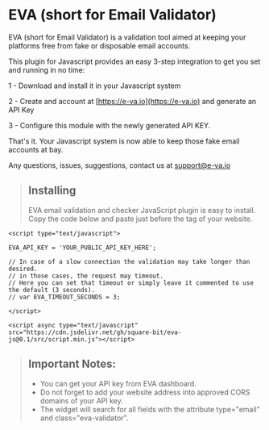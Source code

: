 # EVA (short for Email Validator)

EVA (short for Email Validator) is a validation tool aimed at keeping your platforms free from fake or disposable email accounts.

This plugin for Javascript provides an easy 3-step integration to get you set and running in no time:

1 - Download and install it in your Javascript system

2 - Create and account at [https://e-va.io](https://e-va.io) and generate an API Key

3 - Configure this module with the newly generated API KEY.

That's it. Your Javascript system is now able to keep those fake email accounts at bay.

Any questions, issues, suggestions, contact us at [support@e-va.io](mailto:support@e-va.io)

>## Installing
>EVA email validation and checker JavaScript plugin is easy to install. Copy the code below and paste just before the </body> tag of your website.
```
<script type="text/javascript">

EVA_API_KEY = 'YOUR_PUBLIC_API_KEY_HERE';

// In case of a slow connection the validation may take longer than desired.
// in those cases, the request may timeout.
// Here you can set that timeout or simply leave it commented to use the default (3 seconds).
// var EVA_TIMEOUT_SECONDS = 3;

</script>

<script async type="text/javascript" src="https://cdn.jsdelivr.net/gh/square-bit/eva-js@0.1/src/script.min.js"></script>
```

>## Important Notes:
>- You can get your API key from EVA dashboard.
>- Do not forget to add your website address into approved CORS domains of your API key.
>- The widget will search for all fields with the attribute type="email" and class="eva-validator".
